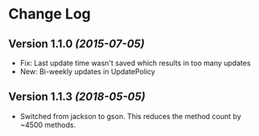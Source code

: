 Change Log
==========

Version 1.1.0 *(2015-07-05)*
----------------------------

 * Fix: Last update time wasn't saved which results in too many updates
 * New: Bi-weekly updates in UpdatePolicy

Version 1.1.3 *(2018-05-05)*
----------------------------

 * Switched from jackson to gson. This reduces the method count by ~4500 methods.